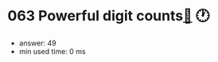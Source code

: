 063 Powerful digit counts[:link:](http://projecteuler.net/problem=63)  :clock1:
========================

- answer: 49 
- min used time: 0 ms

